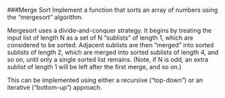 ###Merge Sort
Implement a function that sorts an array of numbers using the “mergesort” algorithm.

Mergesort uses a divide-and-conquer strategy. It begins by treating the input list of length N as a set of N “sublists” of length 1, which are considered to be sorted. Adjacent sublists are then “merged” into sorted sublists of length 2, which are merged into sorted sublists of length 4, and so on, until only a single sorted list remains. (Note, if N is odd, an extra sublist of length 1 will be left
after the first merge, and so on.)

This can be implemented using either a recursive (“top-down”) or an iterative (“bottom-up”) approach.
